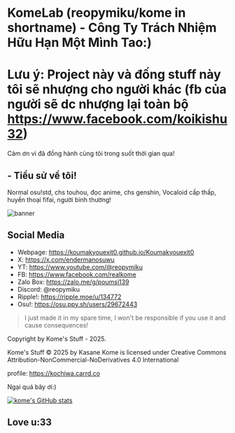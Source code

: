# KomeLab (reopymiku/kome in shortname) - Công Ty Trách Nhiệm Hữu Hạn Một Mình Tao:)

# Lưu ý: Project này và đống stuff này tôi sẽ nhượng cho người khác (fb của người sẽ dc nhượng lại toàn bộ https://www.facebook.com/koikishu32) 
Cảm ơn vì đã đồng hành cùng tôi trong suốt thời gian qua!

## - Tiểu sử về tôi!

Normal osu!std, chs touhou, đọc anime, chs genshin, Vocaloid cấp thấp, huyền thoại fifai, người bình thường!

![banner](https://i.imgur.com/V1US1UR.jpeg)

## Social Media

- Webpage: https://koumakyouexit0.github.io/Koumakyouexit0
- X: https://x.com/endermanosuwu
- YT: https://www.youtube.com/@reopymiku
- FB: https://www.facebook.com/realkome
- Zalo Box: https://zalo.me/g/poumsi139
- Discord: @reopymiku
- Ripple!: https://ripple.moe/u/134772
- Osu!: https://osu.ppy.sh/users/29672443

> I just made it in my spare time, I won't be responsible if you use it and cause consequences!

Copyright by Kome's Stuff - 2025.

Kome's Stuff © 2025 by Kasane Kome is licensed under Creative Commons Attribution-NonCommercial-NoDerivatives 4.0 International 

profile: https://kochiwa.carrd.co

Ngại quá bây ơi:)

[![kome's GitHub stats](https://github-readme-stats.vercel.app/api?username=Koumakyouexit0)](https://github.com/anuraghazra/github-readme-stats)

## Love u:33

